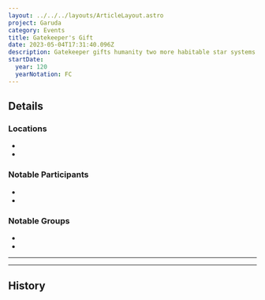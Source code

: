 ```yaml
---
layout: ../../../layouts/ArticleLayout.astro
project: Garuda
category: Events
title: Gatekeeper's Gift
date: 2023-05-04T17:31:40.096Z
description: Gatekeeper gifts humanity two more habitable star systems to colonize.
startDate:
  year: 120
  yearNotation: FC
---
```

## Details

### Locations
* 
* 

### Notable Participants
* 
* 

### Notable Groups  
* 
* 

[use double horizontal rule to add a details pane]::
_____
_____

## History